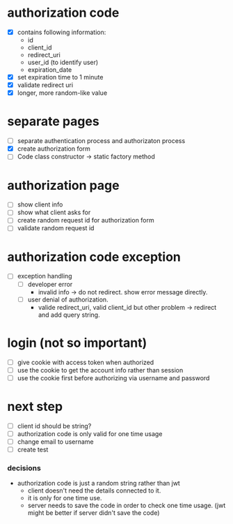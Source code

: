 # authorization code
- [x] contains following information:
  - id
  - client_id
  - redirect_uri
  - user_id (to identify user)
  - expiration_date
- [x] set expiration time to 1 minute
- [x] validate redirect uri
- [x] longer, more random-like value

# separate pages
- [ ] separate authentication process and authorizaton process
- [x] create authorization form
- [ ] Code class constructor -> static factory method

# authorization page
- [ ] show client info
- [ ] show what client asks for
- [ ] create random request id for authorization form
- [ ] validate random request id

# authorization code exception
- [ ] exception handling
  - [ ] developer error
    - invalid info -> do not redirect. show error message directly.
  - [ ] user denial of authorization.
    - valide redirect_uri, valid client_id but other problem -> redirect and add query string.

# login (not so important)
- [ ] give cookie with access token when authorized
- [ ] use the cookie to get the account info rather than session
- [ ] use the cookie first before authorizing via username and password

# next step
- [ ] client id should be string?
- [ ] authorization code is only valid for one time usage
- [ ] change email to username
- [ ] create test

### decisions
- authorization code is just a random string rather than jwt
  - client doesn't need the details connected to it.
  - it is only for one time use.
  - server needs to save the code in order to check one time usage. (jwt might be better if server didn't save the code)

